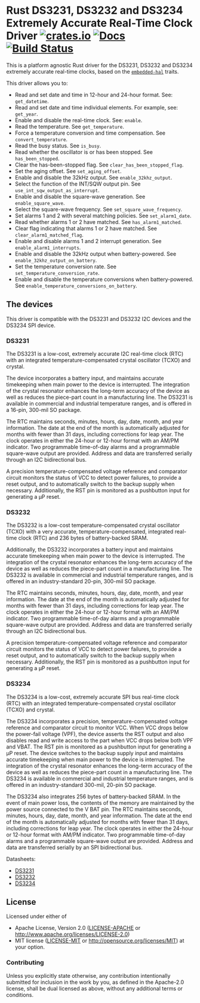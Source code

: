 # Rust DS3231, DS3232 and DS3234 Extremely Accurate Real-Time Clock Driver [![crates.io](https://img.shields.io/crates/v/ds323x.svg)](https://crates.io/crates/ds323x) [![Docs](https://docs.rs/ds323x/badge.svg)](https://docs.rs/ds323x) [![Build Status](https://travis-ci.org/eldruin/ds323x-rs.svg?branch=master)](https://travis-ci.org/eldruin/ds323x-rs)

This is a platform agnostic Rust driver for the DS3231, DS3232 and DS3234
extremely accurate real-time clocks, based on the [`embedded-hal`] traits.

[`embedded-hal`]: https://github.com/rust-embedded/embedded-hal

This driver allows you to:
- Read and set date and time in 12-hour and 24-hour format. See: `get_datetime`.
- Read and set date and time individual elements. For example, see: `get_year`.
- Enable and disable the real-time clock. See: `enable`.
- Read the temperature. See `get_temperature`.
- Force a temperature conversion and time compensation. See `convert_temperature`.
- Read the busy status. See `is_busy`.
- Read whether the oscillator is or has been stopped. See `has_been_stopped`.
- Clear the has-been-stopped flag. See `clear_has_been_stopped_flag`.
- Set the aging offset. See `set_aging_offset`.
- Enable and disable the 32kHz output. See `enable_32khz_output`.
- Select the function of the INT/SQW output pin. See `use_int_sqw_output_as_interrupt`.
- Enable and disable the square-wave generation. See `enable_square_wave`.
- Select the square-wave frequency. See `set_square_wave_frequency`.
- Set alarms 1 and 2 with several matching policies. See `set_alarm1_date`.
- Read whether alarms 1 or 2 have matched. See `has_alarm1_matched`.
- Clear flag indicating that alarms 1 or 2 have matched. See `clear_alarm1_matched_flag`.
- Enable and disable alarms 1 and 2 interrupt generation. See `enable_alarm1_interrupts`.
- Enable and disable the 32kHz output when battery-powered. See `enable_32khz_output_on_battery`.
- Set the temperature conversion rate. See `set_temperature_conversion_rate`.
- Enable and disable the temperature conversions when battery-powered. See `enable_temperature_conversions_on_battery`.

## The devices

This driver is compatible with the DS3231 and DS3232 I2C devices and the
DS3234 SPI device.

### DS3231
The DS3231 is a low-cost, extremely accurate I2C real-time clock (RTC) with
an integrated temperature-compensated crystal oscillator (TCXO) and crystal.

The device incorporates a battery input, and maintains accurate timekeeping
when main power to the device is interrupted. The integration of the
crystal resonator enhances the long-term accuracy of the device as well as
reduces the piece-part count in a manufacturing line.
The DS3231 is available in commercial and industrial temperature ranges,
and is offered in a 16-pin, 300-mil SO package.

The RTC maintains seconds, minutes, hours, day, date, month, and year
information. The date at the end of the month is automatically adjusted for
months with fewer than 31 days, including corrections for leap year. The
clock operates in either the 24-hour or 12-hour format with an AM/PM
indicator. Two programmable time-of-day alarms and a programmable
square-wave output are provided. Address and data are transferred serially
through an I2C bidirectional bus.

A precision temperature-compensated voltage reference and comparator
circuit monitors the status of VCC to detect power failures, to provide a
reset output, and to automatically switch to the backup supply when
necessary. Additionally, the RST pin is monitored as a pushbutton
input for generating a μP reset.

### DS3232
The DS3232 is a low-cost temperature-compensated crystal oscillator (TCXO)
with a very accurate, temperature-compensated, integrated real-time clock
(RTC) and 236 bytes of battery-backed SRAM.

Additionally, the DS3232 incorporates a battery input and maintains
accurate timekeeping when main power to the device is interrupted. The
integration of the crystal resonator enhances the long-term accuracy of the
device as well as reduces the piece-part count in a manufacturing line.
The DS3232 is available in commercial and industrial temperature ranges,
and is offered in an industry-standard 20-pin, 300-mil SO package.

The RTC maintains seconds, minutes, hours, day, date, month, and year
information. The date at the end of the month is automatically adjusted for
months with fewer than 31 days, including corrections for leap year. The
clock operates in either the 24-hour or 12-hour format with an AM/PM
indicator. Two programmable time-of-day alarms and a programmable
square-wave output are provided. Address and data are transferred serially
through an I2C bidirectional bus.

A precision temperature-compensated voltage reference and comparator
circuit monitors the status of VCC to detect power failures, to provide a
reset output, and to automatically switch to the backup supply when
necessary. Additionally, the RST pin is monitored as a pushbutton input for
generating a μP reset.

### DS3234
The DS3234 is a low-cost, extremely accurate SPI bus real-time clock (RTC)
with an integrated temperature-compensated crystal oscillator (TCXO) and
crystal.

The DS3234 incorporates a precision, temperature-compensated voltage
reference and comparator circuit to monitor VCC. When VCC drops below the
power-fail voltage (VPF), the device asserts the RST output and also
disables read and write access to the part when VCC drops below both VPF
and VBAT. The RST pin is monitored as a pushbutton input for generating a
μP reset. The device switches to the backup supply input and maintains
accurate timekeeping when main power to the device is interrupted.
The integration of the crystal resonator enhances the long-term accuracy of
the device as well as reduces the piece-part count in a manufacturing line.
The DS3234 is available in commercial and industrial temperature ranges,
and is offered in an industry-standard 300-mil, 20-pin SO package.

The DS3234 also integrates 256 bytes of battery-backed SRAM. In the event
of main power loss, the contents of the memory are maintained by the power
source connected to the V BAT pin. The RTC maintains seconds, minutes,
hours, day, date, month, and year information. The date at the end of the
month is automatically adjusted for months with fewer than 31 days,
including corrections for leap year. The clock operates in either the
24-hour or 12-hour format with AM/PM indicator. Two programmable
time-of-day alarms and a programmable square-wave output are provided.
Address and data are transferred serially by an SPI bidirectional bus.

Datasheets:
- [DS3231](https://datasheets.maximintegrated.com/en/ds/DS3231.pdf)
- [DS3232](https://datasheets.maximintegrated.com/en/ds/DS3232.pdf)
- [DS3234](https://datasheets.maximintegrated.com/en/ds/DS3234.pdf)

## License

Licensed under either of

 * Apache License, Version 2.0 ([LICENSE-APACHE](LICENSE-APACHE) or
   http://www.apache.org/licenses/LICENSE-2.0)
 * MIT license ([LICENSE-MIT](LICENSE-MIT) or
   http://opensource.org/licenses/MIT) at your option.

### Contributing

Unless you explicitly state otherwise, any contribution intentionally submitted
for inclusion in the work by you, as defined in the Apache-2.0 license, shall
be dual licensed as above, without any additional terms or conditions.

